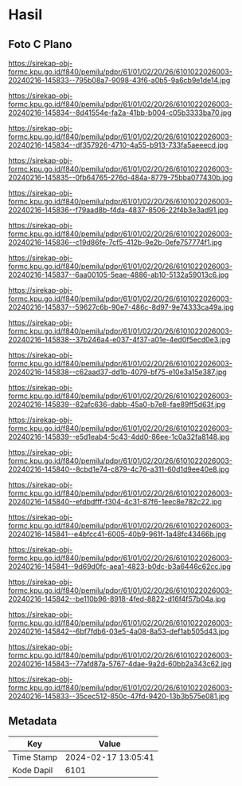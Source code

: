 # Hasil

## Foto C Plano

https://sirekap-obj-formc.kpu.go.id/f840/pemilu/pdpr/61/01/02/20/26/6101022026003-20240216-145833--795b08a7-9098-43f6-a0b5-9a6cb9e1de14.jpg

https://sirekap-obj-formc.kpu.go.id/f840/pemilu/pdpr/61/01/02/20/26/6101022026003-20240216-145834--8d41554e-fa2a-41bb-b004-c05b3333ba70.jpg

https://sirekap-obj-formc.kpu.go.id/f840/pemilu/pdpr/61/01/02/20/26/6101022026003-20240216-145834--df357926-4710-4a55-b913-733fa5aeeecd.jpg

https://sirekap-obj-formc.kpu.go.id/f840/pemilu/pdpr/61/01/02/20/26/6101022026003-20240216-145835--0fb64765-276d-484a-8779-75bba077430b.jpg

https://sirekap-obj-formc.kpu.go.id/f840/pemilu/pdpr/61/01/02/20/26/6101022026003-20240216-145836--f79aad8b-f4da-4837-8506-22f4b3e3ad91.jpg

https://sirekap-obj-formc.kpu.go.id/f840/pemilu/pdpr/61/01/02/20/26/6101022026003-20240216-145836--c19d86fe-7cf5-412b-9e2b-0efe757774f1.jpg

https://sirekap-obj-formc.kpu.go.id/f840/pemilu/pdpr/61/01/02/20/26/6101022026003-20240216-145837--6aa00105-5eae-4886-ab10-5132a59013c6.jpg

https://sirekap-obj-formc.kpu.go.id/f840/pemilu/pdpr/61/01/02/20/26/6101022026003-20240216-145837--59627c6b-90e7-486c-8d97-9e74333ca49a.jpg

https://sirekap-obj-formc.kpu.go.id/f840/pemilu/pdpr/61/01/02/20/26/6101022026003-20240216-145838--37b246a4-e037-4f37-a01e-4ed0f5ecd0e3.jpg

https://sirekap-obj-formc.kpu.go.id/f840/pemilu/pdpr/61/01/02/20/26/6101022026003-20240216-145838--c62aad37-dd1b-4079-bf75-e10e3a15e387.jpg

https://sirekap-obj-formc.kpu.go.id/f840/pemilu/pdpr/61/01/02/20/26/6101022026003-20240216-145839--82afc636-dabb-45a0-b7e8-fae89ff5d63f.jpg

https://sirekap-obj-formc.kpu.go.id/f840/pemilu/pdpr/61/01/02/20/26/6101022026003-20240216-145839--e5d1eab4-5c43-4dd0-86ee-1c0a32fa8148.jpg

https://sirekap-obj-formc.kpu.go.id/f840/pemilu/pdpr/61/01/02/20/26/6101022026003-20240216-145840--8cbd1e74-c879-4c76-a311-60d1d9ee40e8.jpg

https://sirekap-obj-formc.kpu.go.id/f840/pemilu/pdpr/61/01/02/20/26/6101022026003-20240216-145840--efdbdfff-f304-4c31-87f6-1eec8e782c22.jpg

https://sirekap-obj-formc.kpu.go.id/f840/pemilu/pdpr/61/01/02/20/26/6101022026003-20240216-145841--e4bfcc41-6005-40b9-961f-1a48fc43466b.jpg

https://sirekap-obj-formc.kpu.go.id/f840/pemilu/pdpr/61/01/02/20/26/6101022026003-20240216-145841--9d69d0fc-aea1-4823-b0dc-b3a6446c62cc.jpg

https://sirekap-obj-formc.kpu.go.id/f840/pemilu/pdpr/61/01/02/20/26/6101022026003-20240216-145842--be110b96-8918-4fed-8822-d16f4f57b04a.jpg

https://sirekap-obj-formc.kpu.go.id/f840/pemilu/pdpr/61/01/02/20/26/6101022026003-20240216-145842--6bf7fdb6-03e5-4a08-8a53-def1ab505d43.jpg

https://sirekap-obj-formc.kpu.go.id/f840/pemilu/pdpr/61/01/02/20/26/6101022026003-20240216-145843--77afd87a-5767-4dae-9a2d-60bb2a343c62.jpg

https://sirekap-obj-formc.kpu.go.id/f840/pemilu/pdpr/61/01/02/20/26/6101022026003-20240216-145833--35cec512-850c-47fd-9420-13b3b575e081.jpg


## Metadata

| Key        | Value               |
| ---------- | ------------------- |
| Time Stamp | 2024-02-17 13:05:41 |
| Kode Dapil | 6101                |



